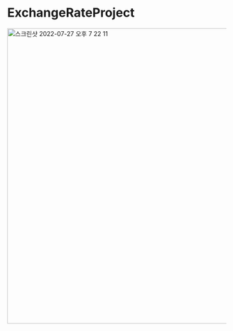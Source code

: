# ExchangeRateProject
<img width="681" alt="스크린샷 2022-07-27 오후 7 22 11" src="https://user-images.githubusercontent.com/44957712/181225638-d08a8dca-c08e-48e4-b0f7-49e9ec0a9b64.png">

